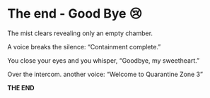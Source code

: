 # The end - Good Bye 😢

The mist clears revealing only an empty chamber.

A voice breaks the silence:
“Containment complete.”

You close your eyes and you whisper,
“Goodbye, my sweetheart.”

Over the intercom. another voice:
“Welcome to Quarantine Zone 3”

**THE END**

